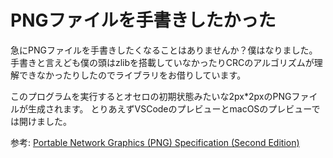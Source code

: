 # PNGファイルを手書きしたかった

急にPNGファイルを手書きしたくなることはありませんか？僕はなりました。
手書きと言えども僕の頭はzlibを搭載していなかったりCRCのアルゴリズムが理解できなかったりしたのでライブラリをお借りしています。

このプログラムを実行するとオセロの初期状態みたいな2px*2pxのPNGファイルが生成されます。
とりあえずVSCodeのプレビューとmacOSのプレビューでは開けました。

参考: [Portable Network Graphics (PNG) Specification (Second Edition)](https://www.w3.org/TR/2003/REC-PNG-20031110/)

